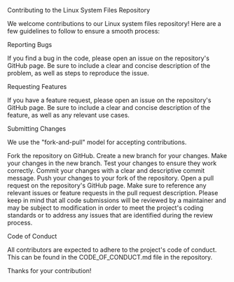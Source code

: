 Contributing to the Linux System Files Repository

We welcome contributions to our Linux system files repository! Here are a few guidelines to follow to ensure a smooth process:

Reporting Bugs

If you find a bug in the code, please open an issue on the repository's GitHub page. Be sure to include a clear and concise description of the problem, as well as steps to reproduce the issue.

Requesting Features

If you have a feature request, please open an issue on the repository's GitHub page. Be sure to include a clear and concise description of the feature, as well as any relevant use cases.

Submitting Changes

We use the "fork-and-pull" model for accepting contributions.

Fork the repository on GitHub.
Create a new branch for your changes.
Make your changes in the new branch.
Test your changes to ensure they work correctly.
Commit your changes with a clear and descriptive commit message.
Push your changes to your fork of the repository.
Open a pull request on the repository's GitHub page.
Make sure to reference any relevant issues or feature requests in the pull request description.
Please keep in mind that all code submissions will be reviewed by a maintainer and may be subject to modification in order to meet the project's coding standards or to address any issues that are identified during the review process.

Code of Conduct

All contributors are expected to adhere to the project's code of conduct. This can be found in the CODE_OF_CONDUCT.md file in the repository.

Thanks for your contribution!
